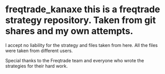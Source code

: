 # freqtrade_kanaxe  this is a freqtrade strategy repository. Taken from git shares and my own attempts.
I accept no liability for the strategy and files taken from here. All the files were taken from different users.

Special thanks to the Freqtrade team and everyone who wrote the strategies for their hard work.
